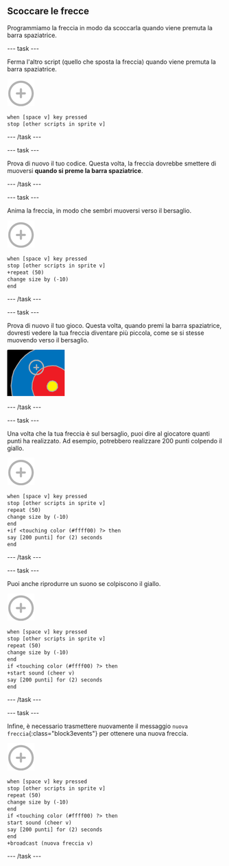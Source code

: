 ## Scoccare le frecce

Programmiamo la freccia in modo da scoccarla quando viene premuta la barra spaziatrice.

--- task ---

Ferma l'altro script (quello che sposta la freccia) quando viene premuta la barra spaziatrice.

![sprite bersaglio](images/target-sprite.png)

```blocks3
when [space v] key pressed
stop [other scripts in sprite v]
```

--- /task ---

--- task ---

Prova di nuovo il tuo codice. Questa volta, la freccia dovrebbe smettere di muoversi **quando si preme la barra spaziatrice**.

--- /task ---

--- task ---

Anima la freccia, in modo che sembri muoversi verso il bersaglio.

![sprite bersaglio](images/target-sprite.png)

```blocks3
when [space v] key pressed
stop [other scripts in sprite v]
+repeat (50)
change size by (-10)
end
```

--- /task ---

--- task ---

Prova di nuovo il tuo gioco. Questa volta, quando premi la barra spaziatrice, dovresti vedere la tua freccia diventare più piccola, come se si stesse muovendo verso il bersaglio.

![bersaglio con il mirino su di esso](images/archery-animate-test.png)

--- /task ---

--- task ---

Una volta che la tua freccia è sul bersaglio, puoi dire al giocatore quanti punti ha realizzato. Ad esempio, potrebbero realizzare 200 punti colpendo il giallo.

![sprite bersaglio](images/target-sprite.png)

```blocks3
when [space v] key pressed
stop [other scripts in sprite v]
repeat (50)
change size by (-10)
end
+if <touching color (#ffff00) ?> then
say [200 punti] for (2) seconds
end
```

--- /task ---

--- task ---

Puoi anche riprodurre un suono se colpiscono il giallo.

![sprite bersaglio](images/target-sprite.png)

```blocks3
when [space v] key pressed
stop [other scripts in sprite v]
repeat (50)
change size by (-10)
end
if <touching color (#ffff00) ?> then
+start sound (cheer v)
say [200 punti] for (2) seconds
end
```

--- /task ---

--- task ---

Infine, è necessario trasmettere nuovamente il messaggio `nuova freccia`{:class="block3events"} per ottenere una nuova freccia.

![sprite bersaglio](images/target-sprite.png)

```blocks3
when [space v] key pressed
stop [other scripts in sprite v]
repeat (50)
change size by (-10)
end
if <touching color (#ffff00) ?> then
start sound (cheer v)
say [200 punti] for (2) seconds
end
+broadcast (nuova freccia v)
```

--- /task ---